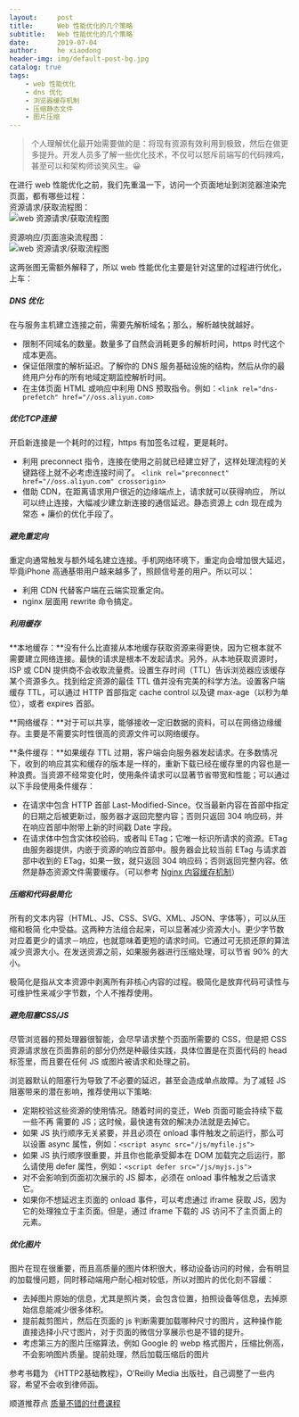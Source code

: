 ```yaml
---
layout:     post
title:      Web 性能优化的几个策略
subtitle:   Web 性能优化的几个策略
date:       2019-07-04
author:     he xiaodong
header-img: img/default-post-bg.jpg
catalog: true
tags:
    - web 性能优化
    - dns 优化
    - 浏览器缓存机制
    - 压缩静态文件
    - 图片压缩
---
```


> 个人理解优化最开始需要做的是：将现有资源有效利用到极致，然后在做更多提升。开发人员多了解一些优化技术，不仅可以怒斥前端写的代码辣鸡，甚至可以和架构师谈笑风生。😀

在进行 web 性能优化之前，我们先重温一下，访问一个页面地址到浏览器渲染完页面，都有哪些过程：<br />
资源请求/获取流程图：<br />
![web 资源请求/获取流程图](https://alpha2016.github.io/img/2019-07-04-web-progress-send.jpg)

资源响应/页面渲染流程图：<br />
![web 资源请求/获取流程图](https://alpha2016.github.io/img/2019-07-04-web-progress-handle.jpg)

这两张图无需额外解释了，所以 web 性能优化主要是针对这里的过程进行优化，上车：

##### DNS 优化
在与服务主机建立连接之前，需要先解析域名；那么，解析越快就越好。
- 限制不同域名的数量。数量多了自然会消耗更多的解析时间，https 时代这个成本更高。
- 保证低限度的解析延迟。了解你的 DNS 服务基础设施的结构，然后从你的最终用户分布的所有地域定期监控解析时间。
- 在主体页面 HTML 或响应中利用 DNS 预取指令。例如：`<link rel="dns-prefetch" href="//oss.aliyun.com>`

##### 优化TCP连接
开启新连接是一个耗时的过程，https 有加签名过程，更是耗时。
- 利用 preconnect 指令，连接在使用之前就已经建立好了，这样处理流程的关键路径上就不必考虑连接时间了。 `<link rel="preconnect" href="//oss.aliyun.com" crossorigin>`
- 借助 CDN，在距离请求用户很近的边缘端点上，请求就可以获得响应，
所以可以终止连接，大幅减少建立新连接的通信延迟。静态资源上 cdn 现在成为常态 + 廉价的优化手段了。

##### 避免重定向
重定向通常触发与额外域名建立连接。手机网络环境下，重定向会增加很大延迟，毕竟iPhone 高通基带用户越来越多了，照顾信号差的用户。所以可以：
- 利用 CDN 代替客户端在云端实现重定向。
- nginx 层面用 rewrite 命令搞定。

##### 利用缓存
**本地缓存：**没有什么比直接从本地缓存获取资源来得更快，因为它根本就不需要建立网络连接。最快的请求是根本不发起请求。另外，从本地获取资源时，ISP 或 CDN 提供商不会收取流量费。设置生存时间（TTL）告诉浏览器应该缓存某个资源多久。找到给定资源的最佳 TTL 值并没有完美的科学方法。设置客户端缓存 TTL，可以通过 HTTP 首部指定 cache control 以及键 max-age（以秒为单位），或者 expires 首部。

**网络缓存：**对于可以共享，能够接收一定旧数据的资料，可以在网络边缘缓存。主要是不需要实时性很高的资源文件可以网络缓存。

**条件缓存：**如果缓存 TTL 过期，客户端会向服务器发起请求。在多数情况下，收到的响应其实和缓存的版本是一样的，重新下载已经在缓存里的内容也是一种浪费。当资源不经常变化时，使用条件请求可以显著节省带宽和性能；可以通过以下手段使用条件缓存：
- 在请求中包含 HTTP 首部 Last-Modified-Since。仅当最新内容在首部中指定的日期之后被更新过，服务器才返回完整内容；否则只返回 304 响应码，并在响应首部中附带上新的时间戳 Date 字段。
- 在请求体中包含实体校验码，或者叫 ETag；它唯一标识所请求的资源。ETag 由服务器提供，内嵌于资源的响应首部中。服务器会比较当前 ETag 与请求首部中收到的 ETag，如果一致，就只返回 304 响应码；否则返回完整内容。依然是静态资源文件需要缓存。（可以参考 [Nginx 内容缓存机制](https://segmentfault.com/a/1190000019179879)）

##### 压缩和代码极简化
所有的文本内容（HTML、JS、CSS、SVG、XML、JSON、字体等），可以从压缩和极简
化中受益。这两种方法组合起来，可以显著减少资源大小。更少字节数对应着更少的请求－响应，也就意味着更短的请求时间。它通过可无损还原的算法减少资源大小。在发送资源之前，如果服务器进行压缩处理，可以节省 90% 的大小。

极简化是指从文本资源中剥离所有非核心内容的过程。极简化是放弃代码可读性与可维护性来减少字节数，个人不推荐使用。

##### 避免阻塞CSS/JS
尽管浏览器的预处理器很智能，会尽早请求整个页面所需要的 CSS，但是把 CSS 资源请求放在页面靠前的部分仍然是种最佳实践，具体位置是在页面代码的 head 标签里，而且要在任何 JS 或图片被请求和处理之前。

浏览器默认的阻塞行为导致了不必要的延迟，甚至会造成单点故障。为了减轻 JS 阻塞带来的潜在影响，推荐使用以下策略:
- 定期校验这些资源的使用情况。随着时间的变迁，Web 页面可能会持续下载一些不再
需要的 JS；这时候，最快速有效的解决办法就是去掉它。
- 如果 JS 执行顺序无关紧要，并且必须在 onload 事件触发之前运行，那么可以设置 async 属性，例如：`<script async src="/js/myfile.js">`
- 如果 JS 执行顺序很重要，并且你也能承受脚本在 DOM 加载完之后运行，那么请使用 defer 属性，例如：`<script defer src="/js/myjs.js">`
- 对不会影响到页面初次展示的 JS 脚本，必须在 onload 事件触发之后请求它。
- 如果你不想延迟主页面的 onload 事件，可以考虑通过 iframe 获取 JS，因为它的处理独立于主页面。但是，通过 iframe 下载的 JS 访问不了主页面上的元素。

##### 优化图片
图片在现在很重要，而且高质量的图片体积很大，移动设备访问的时候，会有明显的加载慢问题，同时移动端用户耐心相对较低，所以对图片的优化刻不容缓：
- 去掉图片原始的信息，尤其是照片类，会包含位置，拍照设备等信息，去掉原始信息能减少很多体积。
- 提前裁剪图片，然后在页面的 js 判断需要加载哪种尺寸的图片，这种操作能直接选择小尺寸图片，对于页面的微信分享展示也是不错的提升。
- 考虑第三方的图片压缩算法，例如 Google 的 webp 格式图片，压缩比例高，不会影响图片质量。提前处理，然后加载压缩后的图片

参考书籍为 《HTTP2基础教程》，O’Reilly Media 出版社，自己调整了一些内容，希望不会收到律师函。

顺道推荐点 [质量不错的付费课程](https://segmentfault.com/a/1190000018416259)
